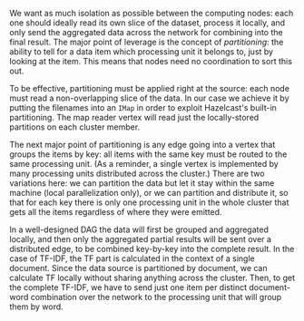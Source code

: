 We want as much isolation as possible between the computing nodes: each
one should ideally read its own slice of the dataset, process it
locally, and only send the aggregated data across the network for
combining into the final result. The major point of leverage is the
concept of _partitioning_: the ability to tell for a data item which
processing unit it belongs to, just by looking at the item. This means
that nodes need no coordination to sort this out.

To be effective, partitioning must be applied right at the source: each
node must read a non-overlapping slice of the data. In our case we
achieve it by putting the filenames into an `IMap` in order to exploit
Hazelcast's built-in partitioning. The map reader vertex will read just
the locally-stored partitions on each cluster member.

The next major point of partitioning is any edge going into a vertex
that groups the items by key: all items with the same key must be routed
to the same processing unit. (As a reminder, a single vertex is
implemented by many processing units distributed across the cluster.)
There are two variations here: we can partition the data but let it stay
within the same machine (local parallelization only), or we can
partition and distribute it, so that for each key there is only one
processing unit in the whole cluster that gets all the items regardless
of where they were emitted.

In a well-designed DAG the data will first be grouped and aggregated
locally, and then only the aggregated partial results will be sent over
a distributed edge, to be combined key-by-key into the complete result.
In the case of TF-IDF, the TF part is calculated in the context of a
single document. Since the data source is partitioned by document, we
can calculate TF locally without sharing anything across the cluster.
Then, to get the complete TF-IDF, we have to send just one item per
distinct document-word combination over the network to the processing
unit that will group them by word.